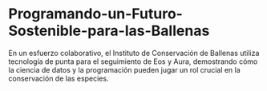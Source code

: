 # Programando-un-Futuro-Sostenible-para-las-Ballenas
En un esfuerzo colaborativo, el Instituto de Conservación de Ballenas utiliza tecnología de punta para el seguimiento de Eos y Aura, demostrando cómo la ciencia de datos y la programación pueden jugar un rol crucial en la conservación de las especies.

